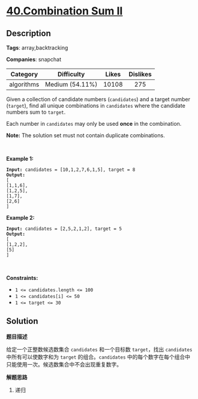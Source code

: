 # [40.Combination Sum II](https://leetcode.com/problems/combination-sum-ii/description/)

## Description

**Tags**: array,backtracking

**Companies**: snapchat

|  Category  |   Difficulty    | Likes | Dislikes |
| :--------: | :-------------: | :---: | :------: |
| algorithms | Medium (54.11%) | 10108 |   275    |

<p>Given a collection of candidate numbers (<code>candidates</code>) and a target number (<code>target</code>), find all unique combinations in <code>candidates</code>&nbsp;where the candidate numbers sum to <code>target</code>.</p>
<p>Each number in <code>candidates</code>&nbsp;may only be used <strong>once</strong> in the combination.</p>
<p><strong>Note:</strong>&nbsp;The solution set must not contain duplicate combinations.</p>
<p>&nbsp;</p>
<p><strong class="example">Example 1:</strong></p>
<pre><code><strong>Input:</strong> candidates = [10,1,2,7,6,1,5], target = 8
<strong>Output:</strong>
[
[1,1,6],
[1,2,5],
[1,7],
[2,6]
]</code></pre>
<p><strong class="example">Example 2:</strong></p>
<pre><code><strong>Input:</strong> candidates = [2,5,2,1,2], target = 5
<strong>Output:</strong>
[
[1,2,2],
[5]
]</code></pre>
<p>&nbsp;</p>
<p><strong>Constraints:</strong></p>
<ul>
  <li><code>1 &lt;=&nbsp;candidates.length &lt;= 100</code></li>
  <li><code>1 &lt;=&nbsp;candidates[i] &lt;= 50</code></li>
  <li><code>1 &lt;= target &lt;= 30</code></li>
</ul>

## Solution

**题目描述**

给定一个正整数候选数集合 `candidates` 和一个目标数 `target`，找出 `candidates` 中所有可以使数字和为 `target` 的组合。`candidates` 中的每个数字在每个组合中只能使用一次。候选数集合中不会出现重复数字。

**解题思路**

1. 递归

